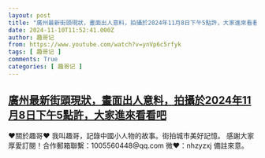 ```yaml
---
layout: post
title: "廣州最新街頭現狀，畫面出人意料，拍攝於2024年11月8日下午5點許，大家進來看看吧"
date: 2024-11-10T11:52:41.000Z
author: 趣哥记
from: https://www.youtube.com/watch?v=ynVp6c5rfyk
tags: [ 趣哥记 ]
comments: True
categories: [ 趣哥记 ]
---
```

<!--1731239561000-->
[廣州最新街頭現狀，畫面出人意料，拍攝於2024年11月8日下午5點許，大家進來看看吧](https://www.youtube.com/watch?v=ynVp6c5rfyk)
------

<div>
♥關於趣哥♥  我叫趣哥，記錄中國小人物的故事。街拍城市美好記憶。  感謝大家厚愛訂閱！合作郵箱聯繫：1005560448@qq.com 微❤：nhzyzxj 備註來意。
</div>
